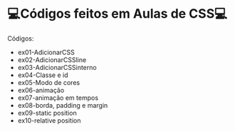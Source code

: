 # 💻Códigos feitos em Aulas de CSS💻
Códigos:
 * ex01-AdicionarCSS
 * ex02-AdicionarCSSline
 * ex03-AdicionarCSSinterno
 * ex04-Classe e id
 * ex05-Modo de cores
 * ex06-animação
 * ex07-animação em tempos
 * ex08-borda, padding e margin
 * ex09-static position
 * ex10-relative position

